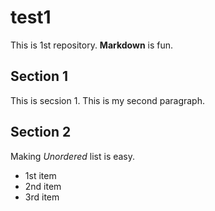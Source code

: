 # test1

This is 1st repository.
**Markdown** is fun.
 
## Section 1
This is secsion 1.
This is my second paragraph.

## Section 2
Making *Unordered* list is easy.

- 1st item
- 2nd item
- 3rd item